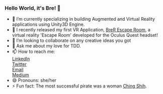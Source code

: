 ### Hello World, it's Bre! 👋

<!--
**brerickner/brerickner** is a ✨ _special_ ✨ repository because its `README.md` (this file) appears on your GitHub profile.-->
- 🔭 I’m currently specializing in building Augmented and Virtual Reality applications using Unity3D Engine.
- 🌱 I recently released my first VR Application, [BreR Escape Room](https://youtu.be/7dvtWqieUJs), a virtual reality 'Escape Room' developed for the Oculus Quest headset!
- 👯 I’m looking to collaborate on any creative ideas you got
- 💬 Ask me about my love for TDD.
- 📫 How to reach me:  
            [LinkedIn](https://www.linkedin.com/in/brerickner)  
            [Twitter](https://twitter.com/brerickner)  
            [Email](breannarickner@holbertonschool.com)  
            [Medium](https://medium.com/@brerickner)
- 😄 Pronouns: she/her
- ⚡ Fun fact: The most successful pirate was a woman [Ching Shih](https://historyofyesterday.com/ching-shih-a-prostitute-who-became-historys-deadliest-pirate-f596f7fcff23).
